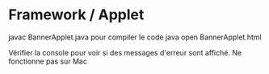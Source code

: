 # Framework / Applet

javac BannerApplet.java pour compiler le code java
open BannerApplet.html

Vérifier la console pour voir si des messages d'erreur sont affiché.
Ne fonctionne pas sur Mac
